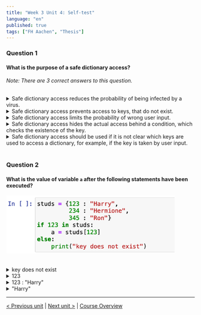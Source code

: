 ```yaml
---
title: "Week 3 Unit 4: Self-test"
language: "en"
published: true
tags: ["FH Aachen", "Thesis"]
---
```


### Question 1

#### What is the purpose of a safe dictionary access?

*Note: There are 3 correct answers to this question.*

<br>

<details>
	<summary>Safe dictionary access reduces the probability of being infected by a virus.</summary>
	❌
</details>


<details>
	<summary>Safe dictionary access prevents access to keys, that do not exist. </summary>
	✅
</details>


<details>
	<summary>Safe dictionary access limits the probability of wrong user input.</summary>
	❌
</details>


<details>
	<summary>Safe dictionary access hides the actual access behind a condition, which checks the existence of the key.</summary>
	✅
</details>


<details>
	<summary>Safe dictionary access should be used if it is not clear which keys are used to access a dictionary, for example, if the key is taken by user input. </summary>
	✅
</details>

<br>

### Question 2

#### What is the value of variable ```a``` after the following statements have been executed?

<img src=imgs/week3_unit4_f2.png width="450"><br><br>

<details>
	<summary>key does not exist</summary>
	❌
</details>


<details>
	<summary>123</summary>
	❌
</details>


<details>
	<summary>123 : "Harry"</summary>
	❌
</details>


<details>
	<summary>"Harry" </summary>
	✅
</details>

---

[< Previous unit](/teaching/python-mooc/week3_unit5_important_funcs) | [Next unit >](/teaching/python-mooc/week3_unit4_dict_access) |
[Course Overview](/teaching/python-mooc)